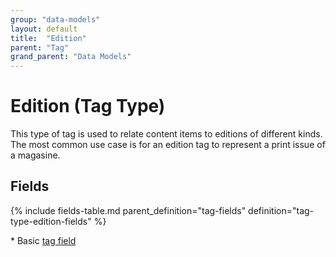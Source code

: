 ```yaml
---
group: "data-models"
layout: default
title:  "Edition"
parent: "Tag"
grand_parent: "Data Models"
---
```


# Edition (Tag Type)

This type of tag is used to relate content items to editions of different kinds. 
The most common use case is for an edition tag to represent a print issue of a magasine.

## Fields

{% include fields-table.md parent_definition="tag-fields" definition="tag-type-edition-fields" %}

\* Basic [tag field](tag.md#fields)
